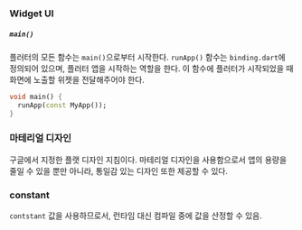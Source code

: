 ### Widget UI

##### `main()`

플러터의 모든 함수는 `main()`으로부터 시작한다. `runApp()` 함수는 `binding.dart`에 정의되어 있으며, 플러터 앱을 시작하는 역할을 한다. 이 함수에 플러터가 시작되었을 때 화면에 노출할 위젯을 전달해주어야 한다.

```dart
void main() {
  runApp(const MyApp());
}
```


### 마테리얼 디자인
구글에서 지정한 플랫 디자인 지침이다. 마테리얼 디자인을 사용함으로서 앱의 용량을 줄일 수 있을 뿐만 아니라, 통일감 있는 디자인 또한 제공할 수 있다.


### constant
`contstant` 값을 사용하므로서, 런타임 대신 컴파일 중에 값을 산정할 수 있음.